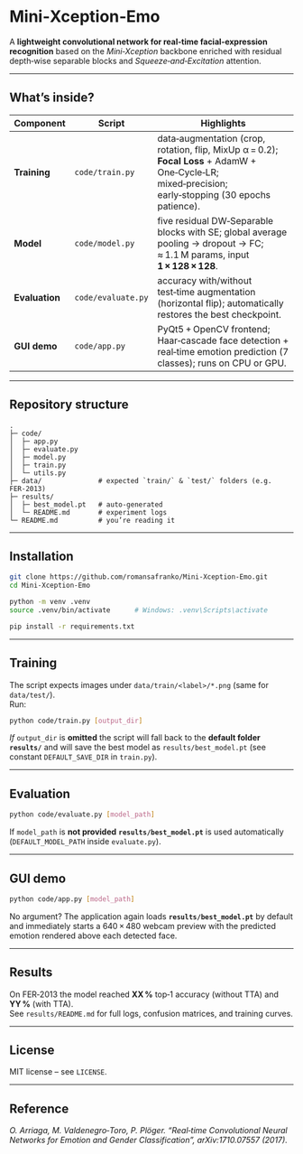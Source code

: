 
# Mini‑Xception‑Emo

A **lightweight convolutional network for real‑time facial‑expression recognition** based on the *Mini‑Xception* backbone enriched with residual depth‑wise separable blocks and *Squeeze‑and‑Excitation* attention.

---

## What’s inside?

| Component | Script | Highlights |
|-----------|--------|------------|
| **Training** | `code/train.py` | data‑augmentation (crop, rotation, flip, MixUp α = 0.2); **Focal Loss** + AdamW + One‑Cycle‑LR; mixed‑precision; early‑stopping (30 epochs patience). |
| **Model** | `code/model.py` | five residual DW‑Separable blocks with SE; global average pooling → dropout → FC; ≈ 1.1 M params, input **1 × 128 × 128**. |
| **Evaluation** | `code/evaluate.py` | accuracy with/without test‑time augmentation (horizontal flip); automatically restores the best checkpoint. |
| **GUI demo** | `code/app.py` | PyQt5 + OpenCV frontend; Haar‑cascade face detection + real‑time emotion prediction (7 classes); runs on CPU or GPU. |

---

## Repository structure

```text
.
├─ code/
│  ├─ app.py
│  ├─ evaluate.py
│  ├─ model.py
│  ├─ train.py
│  └─ utils.py
├─ data/              # expected `train/` & `test/` folders (e.g. FER‑2013)
├─ results/
│  ├─ best_model.pt   # auto‑generated
│  └─ README.md       # experiment logs
└─ README.md          # you’re reading it
```

---

## Installation

```bash
git clone https://github.com/romansafranko/Mini-Xception-Emo.git
cd Mini-Xception-Emo

python -m venv .venv
source .venv/bin/activate      # Windows: .venv\Scripts\activate

pip install -r requirements.txt
```

---

## Training

The script expects images under `data/train/<label>/*.png` (same for `data/test/`).  
Run:

```bash
python code/train.py [output_dir]
```

*If* `output_dir` is **omitted** the script will fall back to the **default folder `results/`** and will save the best model as `results/best_model.pt` (see constant `DEFAULT_SAVE_DIR` in `train.py`).

---

## Evaluation

```bash
python code/evaluate.py [model_path]
```

If `model_path` is **not provided** **`results/best_model.pt`** is used automatically (`DEFAULT_MODEL_PATH` inside `evaluate.py`).

---

## GUI demo

```bash
python code/app.py [model_path]
```

No argument? The application again loads **`results/best_model.pt`** by default and immediately starts a 640 × 480 webcam preview with the predicted emotion rendered above each detected face.

---

## Results

On FER‑2013 the model reached **XX %** top‑1 accuracy (without TTA) and **YY %** (with TTA).  
See `results/README.md` for full logs, confusion matrices, and training curves.

---

## License

MIT license – see `LICENSE`.

---

## Reference

*O. Arriaga, M. Valdenegro‑Toro, P. Plöger. “Real‑time Convolutional Neural Networks for Emotion and Gender Classification”, arXiv:1710.07557 (2017).*
